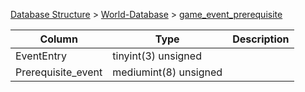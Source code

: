 [Database Structure](Database-Structure) > [World-Database](World-Database) > [game_event_prerequisite](game_event_prerequisite)

Column | Type | Description
--- | --- | ---
EventEntry | tinyint(3) unsigned | 
Prerequisite_event | mediumint(8) unsigned | 
